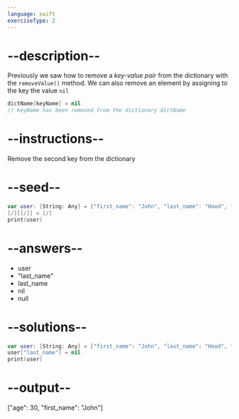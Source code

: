 ```yaml
---
language: swift
exerciseType: 2
---
```


# --description--

Previously we saw how to remove a _key-value pair_ from the dictionary with the `removeValue()` method.
We can also remove an element by assigning to the key the value `nil`
```swift
dictName[keyName] = nil
// keyName has been removed from the dictionary dictName
```

# --instructions--

Remove the second key from the dictionary

# --seed--

```swift
var user: [String: Any] = ["first_name": "John", "last_name": "Hood", "age": 30]
[/][[/]] = [/]
print(user)
```

# --answers--

- user
- "last_name"
- last_name
- nil
- null

# --solutions--

```swift
var user: [String: Any] = ["first_name": "John", "last_name": "Hood", "age": 30]
user["last_name"] = nil
print(user)
```

# --output--

["age": 30, "first_name": "John"]
